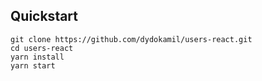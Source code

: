 ## Quickstart

    git clone https://github.com/dydokamil/users-react.git
    cd users-react
    yarn install
    yarn start


